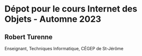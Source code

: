 # Dépot pour le cours Internet des Objets - Automne 2023
## Robert Turenne
Enseignant, 
Techniques Informatique, 
CÉGEP de St-Jérôme
